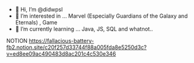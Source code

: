 - 👋 Hi, I’m @didwpsl
- 👀 I’m interested in ... Marvel (Especially Guardians of the Galaxy and Eternals) , Game
- 🌱 I’m currently learning ... Java, JS, SQL and whatnot.. 


NOTION
https://fallacious-battery-fb2.notion.site/c20f257d33744f88a005fda8e5250d3c?v=ed8ee09ac490483d8ac201c4c530e346

